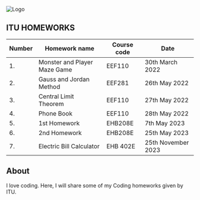 ![Logo](https://upload.wikimedia.org/wikipedia/tr/9/90/%C4%B0T%C3%9C_logo.png)

## ITU HOMEWORKS

| Number    | Homework name      | Course code     |    Date           |
| ------------- | ------------- | -------- |---------------|
|       1. |      Monster and Player Maze Game   | EEF110  |     30th March 2022       |
| 2.           |         Gauss and Jordan Method |  EEF281 |     26th May  2022           | 
| 3.           |         Central Limit Theorem |  EEF110 |     27th May  2022           | 
| 4.           |         Phone Book |  EEF110 |     28th May  2022           | 
| 5.           |         1st Homework |  EHB208E|     7th May  2023           | 
| 6.           |         2nd Homework |  EHB208E|     25th May  2023           |
| 7.           |         Electric Bill Calculator |  EHB 402E|     25th November  2023           |


## About




I love coding. Here, I will share some of my Coding homeworks given by ITU.
